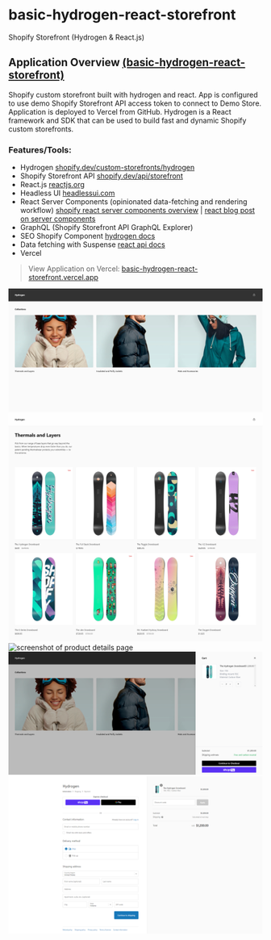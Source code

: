 # basic-hydrogen-react-storefront

Shopify Storefront (Hydrogen & React.js)

## Application Overview [(basic-hydrogen-react-storefront)](https://basic-hydrogen-react-storefront.vercel.app/)

Shopify custom storefront built with hydrogen and react. App is configured to use demo Shopify Storefront API access token to connect to Demo Store. Application is deployed to Vercel from GitHub. Hydrogen is a React framework and SDK that can be used to build fast and dynamic Shopify custom storefronts.

### Features/Tools:

- Hydrogen [shopify.dev/custom-storefronts/hydrogen](https://shopify.dev/custom-storefronts/hydrogen)
- Shopify Storefront API [shopify.dev/api/storefront](https://shopify.dev/api/storefront)
- React.js [reactjs.org](https://reactjs.org/)
- Headless UI [headlessui.com](https://headlessui.com/)
- React Server Components (opinionated data-fetching and rendering workflow) [shopify react server components overview](https://shopify.dev/custom-storefronts/hydrogen/framework/react-server-components) | [react blog post on server components](https://reactjs.org/blog/2020/12/21/data-fetching-with-react-server-components.html)
- GraphQL (Shopify Storefront API GraphQL Explorer)
- SEO Shopify Component [hydrogen docs](https://shopify.dev/custom-storefronts/hydrogen/framework/seo)
- Data fetching with Suspense [react api docs](https://beta.reactjs.org/apis/react/Suspense)
- Vercel

> View Application on Vercel: [basic-hydrogen-react-storefront.vercel.app](https://basic-hydrogen-react-storefront.vercel.app/)

![screenshot of home aka featured collections](/src/assets/github/screencapture-basic-hydrogen-react-storefront-vercel-app-2022-10-28-11_49_57.png)
![screenshot of collection aka product listings](/src/assets/github/screencapture-basic-hydrogen-react-storefront-vercel-app-collections-thermals-and-layers-2022-10-28-11_50_11.png)
![screenshot of product details page](/src/assets/github/screencapture-basic-hydrogen-react-storefront-vercel-app-products-snowboard-2022-10-28-11_50_23.png)
![screenshot of cart open on home page](/src/assets/github/screencapture-localhost-3000-2022-10-28-11_54_20.png)
![screenshot of checkout page](/src/assets/github/screencapture-checkout-hydrogen-shop-55145660472-checkouts-d69f470f6f4ad86c0fa8b102c0cbacac-2022-10-28-11_54_32.png)

